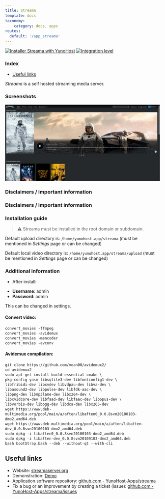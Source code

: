 ```yaml
---
title: Streama
template: docs
taxonomy:
    category: docs, apps
routes:
  default: '/app_streama'
---
```


[![Installer Streama with YunoHost](https://install-app.yunohost.org/install-with-yunohost.svg)](https://install-app.yunohost.org/?app=streama) [![Integration level](https://dash.yunohost.org/integration/streama.svg)](https://dash.yunohost.org/appci/app/streama)

### Index

- [Useful links](#useful-links)

*Streama* is a self hosted streaming media server.

### Screenshots

![Screenshot of Streama](https://github.com/YunoHost-Apps/streama_ynh/blob/master/doc/screenshots/screenshot.jpg)

### Disclaimers / important information

### Disclaimers / important information

### Installation guide

> :warning: Streama must be installed in the root domain or subdomain.

Default upload directory is: `/home/yunohost.app/streama` (must be mentioned in *Settings* page or can be changed)
 
Default local video directory is: `/home/yunohost.app/streama/upload` (must be mentioned in *Settings* page or can be changed)

### Additional information

* After install:
 - **Username**: admin
 - **Password**: admin

This can be changed in settings.

#### Convert video:
``` 
convert_movies -ffmpeg 
convert_movies -avidemux
convert_movies -mencoder
convert_movies -avconv
```
#### Avidemux compilation:
```
git clone https://github.com/mean00/avidemux2/
cd avidemux2
sudo apt-get install build-essential cmake \
pkg-config yasm libsqlite3-dev libfontconfig1-dev \
libfribidi-dev libxvdev libvdpau-dev libva-dev \
libasound2-dev libpulse-dev libfdk-aac-dev \
libpng-dev libmp3lame-dev libx264-dev \
libxvidcore-dev libfaad-dev libfaac-dev libopus-dev \
libvorbis-dev libogg-dev libdca-dev libx265-dev
wget https://www.deb-multimedia.org/pool/main/a/aften/libaften0_0.0.8svn20100103-dmo2_amd64.deb
wget https://www.deb-multimedia.org/pool/main/a/aften/libaften-dev_0.0.8svn20100103-dmo2_amd64.deb
sudo dpkg -i libaften0_0.0.8svn20100103-dmo2_amd64.deb
sudo dpkg -i libaften-dev_0.0.8svn20100103-dmo2_amd64.deb
bash bootStrap.bash --deb --without-qt --with-cli
```
## Useful links

+ Website: [streamaserver.org](https://streamaserver.org)
+ Demonstration: [Demo](https://streama.demo-version.net/login/auth)
+ Application software repository: [github.com - YunoHost-Apps/streama](https://github.com/YunoHost-Apps/streama_ynh)
+ Fix a bug or an improvement by creating a ticket (issue): [github.com - YunoHost-Apps/streama/issues](https://github.com/YunoHost-Apps/streama_ynh/issues)
